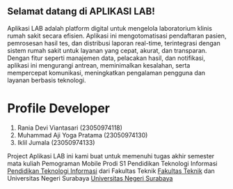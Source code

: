## Selamat datang di APLIKASI LAB!

Aplikasi LAB adalah platform digital untuk mengelola laboratorium klinis rumah sakit secara efisien. Aplikasi ini mengotomatisasi pendaftaran pasien, pemrosesan hasil tes, dan distribusi laporan real-time, terintegrasi dengan sistem rumah sakit untuk layanan yang cepat, akurat, dan transparan. Dengan fitur seperti manajemen data, pelacakan hasil, dan notifikasi, aplikasi ini mengurangi antrean, meminimalkan kesalahan, serta mempercepat komunikasi, meningkatkan pengalaman pengguna dan layanan berbasis teknologi.

# Profile Developer
1. Rania Devi Viantasari (23050974118)
2. Muhammad Aji Yoga Pratama (23050974130)
3. Iklil Jumala (23050974133)

Project Aplikasi LAB ini kami buat untuk memenuhi tugas akhir semester mata kuliah Pemograman Mobile Prodi S1 Pendidikan Teknologi Informasi [Pendidikan Teknologi Informasi](https://pendidikan-ti.ft.unesa.ac.id/) dari Fakultas Teknik [Fakultas Teknik](https://ft.unesa.ac.id/) dan Universitas Negeri Surabaya [Universitas Negeri Surabaya](https://unesa.ac.id/)
